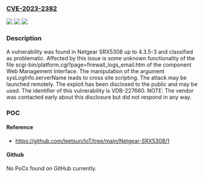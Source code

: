 ### [CVE-2023-2382](https://cve.mitre.org/cgi-bin/cvename.cgi?name=CVE-2023-2382)
![](https://img.shields.io/static/v1?label=Product&message=SRX5308&color=blue)
![](https://img.shields.io/static/v1?label=Version&message=%3D%204.3.5-3%20&color=brighgreen)
![](https://img.shields.io/static/v1?label=Vulnerability&message=CWE-79%20Cross%20Site%20Scripting&color=brighgreen)

### Description

A vulnerability was found in Netgear SRX5308 up to 4.3.5-3 and classified as problematic. Affected by this issue is some unknown functionality of the file scgi-bin/platform.cgi?page=firewall_logs_email.htm of the component Web Management Interface. The manipulation of the argument sysLogInfo.serverName leads to cross site scripting. The attack may be launched remotely. The exploit has been disclosed to the public and may be used. The identifier of this vulnerability is VDB-227660. NOTE: The vendor was contacted early about this disclosure but did not respond in any way.

### POC

#### Reference
- https://github.com/leetsun/IoT/tree/main/Netgear-SRX5308/1

#### Github
No PoCs found on GitHub currently.

